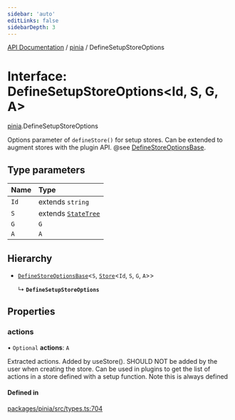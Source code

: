 ```yaml
---
sidebar: 'auto'
editLinks: false
sidebarDepth: 3
---
```


[API Documentation](../index.md) / [pinia](../modules/pinia.md) / DefineSetupStoreOptions

# Interface: DefineSetupStoreOptions<Id, S, G, A\>

[pinia](../modules/pinia.md).DefineSetupStoreOptions

Options parameter of `defineStore()` for setup stores. Can be extended to
augment stores with the plugin API. @see [DefineStoreOptionsBase](pinia.DefineStoreOptionsBase.md).

## Type parameters

| Name | Type                                                 |
| :--- | :--------------------------------------------------- |
| `Id` | extends `string`                                     |
| `S`  | extends [`StateTree`](../modules/pinia.md#statetree) |
| `G`  | `G`                                                  |
| `A`  | `A`                                                  |

## Hierarchy

- [`DefineStoreOptionsBase`](pinia.DefineStoreOptionsBase.md)<`S`, [`Store`](../modules/pinia.md#store)<`Id`, `S`, `G`, `A`\>\>

  ↳ **`DefineSetupStoreOptions`**

## Properties

### actions

• `Optional` **actions**: `A`

Extracted actions. Added by useStore(). SHOULD NOT be added by the user when
creating the store. Can be used in plugins to get the list of actions in a
store defined with a setup function. Note this is always defined

#### Defined in

[packages/pinia/src/types.ts:704](https://github.com/vuejs/pinia/blob/2b998ee/packages/pinia/src/types.ts#L704)
